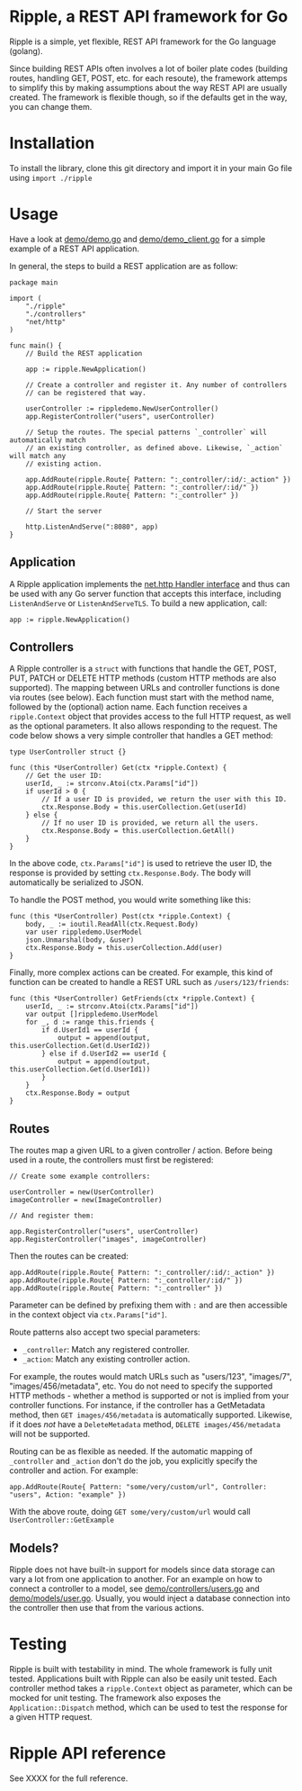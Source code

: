 # Ripple, a REST API framework for Go #

Ripple is a simple, yet flexible, REST API framework for the Go language (golang).

Since building REST APIs often involves a lot of boiler plate codes (building routes, handling GET, POST, etc. for each resoute), the framework attemps to simplify this by making assumptions about the way REST API are usually created. The framework is flexible though, so if the defaults get in the way, you can change them.

# Installation #

To install the library, clone this git directory and import it in your main Go file using `import ./ripple`

# Usage #

Have a look at [demo/demo.go](demo/demo.go) and [demo/demo_client.go](demo/demo_client.go) for a simple example of a REST API application. 

In general, the steps to build a REST application are as follow:

	package main

	import (
		"./ripple"
		"./controllers"
		"net/http"
	)

	func main() {	
		// Build the REST application
		
		app := ripple.NewApplication()
		
		// Create a controller and register it. Any number of controllers
		// can be registered that way.
		
		userController := rippledemo.NewUserController()
		app.RegisterController("users", userController)
		
		// Setup the routes. The special patterns `_controller` will automatically match
		// an existing controller, as defined above. Likewise, `_action` will match any 
		// existing action.
		
		app.AddRoute(ripple.Route{ Pattern: ":_controller/:id/:_action" })
		app.AddRoute(ripple.Route{ Pattern: ":_controller/:id/" })
		app.AddRoute(ripple.Route{ Pattern: ":_controller" })
		
		// Start the server
		
		http.ListenAndServe(":8080", app)
	}

## Application ##

A Ripple application implements the [net.http Handler interface](http://golang.org/pkg/net/http/#Handler) and thus can be used with any Go server function that accepts this interface, including `ListenAndServe` or `ListenAndServeTLS`. To build a new application, call:

	app := ripple.NewApplication()

## Controllers ##

A Ripple controller is a `struct` with functions that handle the GET, POST, PUT, PATCH or DELETE HTTP methods (custom HTTP methods are also supported). The mapping between URLs and controller functions is done via routes (see below). Each function must start with the method name, followed by the (optional) action name. Each function receives a `ripple.Context` object that provides access to the full HTTP request, as well as the optional parameters. It also allows responding to the request. The code below shows a very simple controller that handles a GET method:

	type UserController struct {}

	func (this *UserController) Get(ctx *ripple.Context) {
		// Get the user ID:
		userId, _ := strconv.Atoi(ctx.Params["id"])
		if userId > 0 {
			// If a user ID is provided, we return the user with this ID.
			ctx.Response.Body = this.userCollection.Get(userId)
		} else {
			// If no user ID is provided, we return all the users.
			ctx.Response.Body = this.userCollection.GetAll()
		}
	}
	

In the above code, `ctx.Params["id"]` is used to retrieve the user ID, the response is provided by setting `ctx.Response.Body`. The body will automatically be serialized to JSON.

To handle the POST method, you would write something like this:

	func (this *UserController) Post(ctx *ripple.Context) {
		body, _ := ioutil.ReadAll(ctx.Request.Body)
		var user rippledemo.UserModel
		json.Unmarshal(body, &user)
		ctx.Response.Body = this.userCollection.Add(user)
	}

Finally, more complex actions can be created. For example, this kind of function can be created to handle a REST URL such as `/users/123/friends`:

	func (this *UserController) GetFriends(ctx *ripple.Context) {
		userId, _ := strconv.Atoi(ctx.Params["id"])
		var output []rippledemo.UserModel
		for _, d := range this.friends {
			if d.UserId1 == userId {
				output = append(output, this.userCollection.Get(d.UserId2))
			} else if d.UserId2 == userId {
				output = append(output, this.userCollection.Get(d.UserId1))
			}
		} 
		ctx.Response.Body = output
	}

## Routes ##

The routes map a given URL to a given controller / action. Before being used in a route, the controllers must first be registered:

	// Create some example controllers:
	
	userController = new(UserController)
	imageController = new(ImageController)
	
	// And register them:
	
	app.RegisterController("users", userController)
	app.RegisterController("images", imageController)

Then the routes can be created:
	
	app.AddRoute(ripple.Route{ Pattern: ":_controller/:id/:_action" })
	app.AddRoute(ripple.Route{ Pattern: ":_controller/:id/" })
	app.AddRoute(ripple.Route{ Pattern: ":_controller" })

Parameter can be defined by prefixing them with `:` and are then accessible in the context object via `ctx.Params["id"]`.

Route patterns also accept two special parameters:

* `_controller`: Match any registered controller.
* `_action`: Match any existing controller action.

For example, the routes would match URLs such as "users/123", "images/7", "images/456/metadata", etc. You do not need to specify the supported HTTP methods - whether a method is supported or not is implied from your controller functions. For instance, if the controller has a GetMetadata method, then `GET images/456/metadata` is automatically supported. Likewise, if it does *not* have a `DeleteMetadata` method, `DELETE images/456/metadata` will not be supported.

Routing can be as flexible as needed. If the automatic mapping of `_controller` and `_action` don't do the job, you explicitly specify the controller and action. For example:

	app.AddRoute(Route{ Pattern: "some/very/custom/url", Controller: "users", Action: "example" })
	
With the above route, doing `GET some/very/custom/url` would call `UserController::GetExample`

## Models? ##

Ripple does not have built-in support for models since data storage can vary a lot from one application to another. For an example on how to connect a controller to a model, see [demo/controllers/users.go](demo/controllers/users.go) and [demo/models/user.go](demo/models/user.go). Usually, you would inject a database connection into the controller then use that from the various actions.

# Testing ##

Ripple is built with testability in mind. The whole framework is fully unit tested. Applications built with Ripple can also be easily unit tested. Each controller method takes a `ripple.Context` object as parameter, which can be mocked for unit testing. The framework also exposes the `Application::Dispatch` method, which can be used to test the response for a given HTTP request.

# Ripple API reference ##

See XXXX for the full reference.